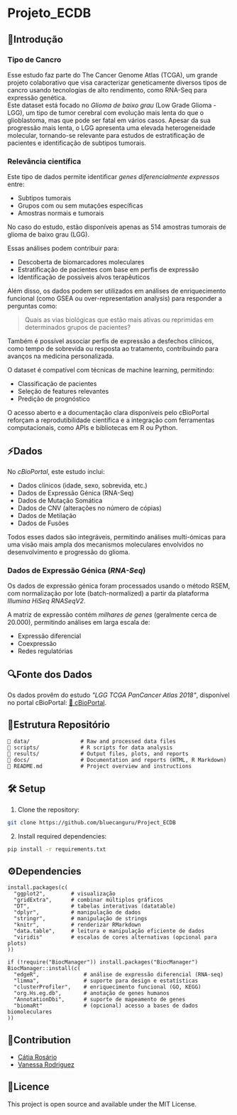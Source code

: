 # Projeto_ECDB
## 🧬Introdução

### Tipo de Cancro  
Esse estudo faz parte do The Cancer Genome Atlas (TCGA), um grande projeto colaborativo que visa caracterizar geneticamente diversos tipos de cancro usando tecnologias de alto rendimento, como RNA-Seq para expressão genética.  
Este dataset está focado no *Glioma de baixo grau* (Low Grade Glioma - LGG), um tipo de tumor cerebral com evolução mais lenta do que o glioblastoma, mas que pode ser fatal em vários casos. 
Apesar da sua progressão mais lenta, o LGG apresenta uma elevada heterogeneidade molecular, tornando-se relevante para estudos de estratificação de pacientes e identificação de subtipos tumorais.  

### Relevância científica  
Este tipo de dados permite identificar *genes diferencialmente expressos* entre:  
- Subtipos tumorais
- Grupos com ou sem mutações específicas
- Amostras normais e tumorais

No caso do estudo, estão disponíveis apenas as 514 amostras tumorais de glioma de baixo grau (LGG).  

Essas análises podem contribuir para:  
- Descoberta de biomarcadores moleculares  
- Estratificação de pacientes com base em perfis de expressão  
- Identificação de possíveis alvos terapêuticos  

Além disso, os dados podem ser utilizados em análises de enriquecimento funcional (como GSEA ou over-representation analysis) para responder a perguntas como:  

> Quais as vias biológicas que estão mais ativas ou reprimidas em determinados grupos de pacientes?  

Também é possível associar perfis de expressão a desfechos clínicos, como tempo de sobrevida ou resposta ao tratamento, contribuindo para avanços na medicina personalizada.  

O dataset é compatível com técnicas de machine learning, permitindo:  
- Classificação de pacientes  
- Seleção de features relevantes  
- Predição de prognóstico 

O acesso aberto e a documentação clara disponíveis pelo cBioPortal reforçam a reprodutibilidade científica e a integração com ferramentas computacionais, como APIs e bibliotecas em R ou Python.


## ⚡Dados   
No *cBioPortal*, este estudo inclui:  
- Dados clínicos (idade, sexo, sobrevida, etc.)  
- Dados de Expressão Génica (RNA-Seq)  
- Dados de Mutação Somática  
- Dados de CNV (alterações no número de cópias)  
- Dados de Metilação 
- Dados de Fusões 

Todos esses dados são integráveis, permitindo análises multi-ómicas para uma visão mais ampla dos mecanismos moleculares envolvidos no desenvolvimento e progressão do glioma.  

### Dados de Expressão Génica (*RNA-Seq*)  
Os dados de expressão génica foram processados usando o método RSEM, com normalização por lote (batch-normalized) a partir da plataforma *Illumina HiSeq RNASeqV2*.  

A matriz de expressão contém *milhares de genes* (geralmente cerca de 20.000), permitindo análises em larga escala de:  
- Expressão diferencial  
- Coexpressão  
- Redes regulatórias 

## 🔍Fonte dos Dados
Os dados provêm do estudo *"LGG TCGA PanCancer Atlas 2018"*, disponível no portal cBioPortal: [🔗 cBioPortal](https://www.cbioportal.org/study/summary?id=lgg_tcga_pan_can_atlas_2018).  

## 📖Estrutura Repositório
    📂 data/                # Raw and processed data files
    📂 scripts/             # R scripts for data analysis
    📂 results/             # Output files, plots, and reports
    📂 docs/                # Documentation and reports (HTML, R Markdown)
    📄 README.md            # Project overview and instructions

## 🛠 Setup
1. Clone the repository:
```bash
git clone https://github.com/bluecanguru/Project_ECDB
```
2. Install required dependencies:
```bash
pip install -r requirements.txt
```

## ⚙️Dependencies
```{r}
install.packages(c(
  "ggplot2",        # visualização
  "gridExtra",      # combinar múltiplos gráficos
  "DT",             # tabelas interativas (datatable)
  "dplyr",          # manipulação de dados
  "stringr",        # manipulação de strings
  "knitr",          # renderizar RMarkdown
  "data.table",     # leitura e manipulação eficiente de dados
  "viridis"         # escalas de cores alternativas (opcional para plots)
))
```

```{r}
if (!require("BiocManager")) install.packages("BiocManager")
BiocManager::install(c(
  "edgeR",              # análise de expressão diferencial (RNA-seq)
  "limma",              # suporte para design e estatísticas
  "clusterProfiler",    # enriquecimento funcional (GO, KEGG)
  "org.Hs.eg.db",       # anotação de genes humanos
  "AnnotationDbi",      # suporte de mapeamento de genes
  "biomaRt"             # (opcional) acesso a bases de dados biomoleculares
))
```

## 📝Contribution
- [Cátia Rosário](https://github.com/bluecanguru)
- [Vanessa Rodriguez](https://github.com/VaneBR)

## 📜Licence
This project is open source and available under the MIT License.